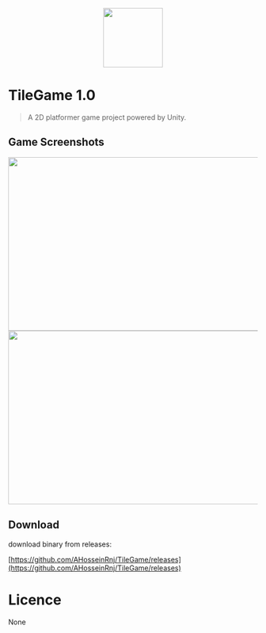 <p align="center">
  <img height="120" width="120" src="https://img001.prntscr.com/file/img001/JYMQLdDZSoKk8PPg2gFwww.png"/>
</p>

# TileGame 1.0
>A 2D platformer game project powered by Unity.

## Game Screenshots
<img height="350" width="600" src="https://img001.prntscr.com/file/img001/kSCdGlqzTcOPTdT3CJnMtA.png"/>
<img height="350" width="600" src="https://img001.prntscr.com/file/img001/OYcu4MLyT1ipZZsg9l9StA.png"/>

## Download
download binary from releases:

[https://github.com/AHosseinRnj/TileGame/releases](https://github.com/AHosseinRnj/TileGame/releases)

# Licence
None
